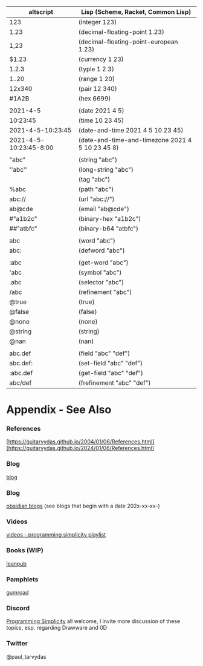| altscript | Lisp (Scheme, Racket, Common Lisp) |
|-----------|--------------------------------------------------------------|
| 123      | (integer 123)
| 1.23     | (decimal-floating-point 1.23)
| 1,23     | (decimal-floating-point-european 1.23)
| $1.23    | (currency 1 23)
| 1.2.3    | (typle 1 2 3)
| 1..20    | (range 1 20)
| 12x340   | (pair 12 340)
| #1A2B    | (hex 6699)
| | |
| 2021-4-5  | (date 2021 4 5)
| 10:23:45  | (time 10 23 45)
| 2021-4-5-10:23:45 | (date-and-time 2021 4 5 10 23 45)
| 2021-4-5-10:23:45-8:00 | (date-and-time-and-timezone 2021 4 5 10 23 45 8)
| | |
| "abc"    | (string "abc")
| ''abc''  | (long-string "abc")
| <abc>    | (tag "abc")
| %abc     | (path "abc")
| abc://   | (url "abc://")
| ab@cde   | (email "ab@cde")
| #"a1b2c" | (binary-hex "a1b2c")
| ##"atbfc" | (binary-b64 "atbfc")
| | |
| abc  | (word "abc")
| abc: | (defword "abc")
| | |
| :abc | (get-word "abc")
| 'abc | (symbol "abc")
| .abc | (selector "abc")
| /abc | (refinement "abc")
| @true | (true)
| @false | (false)
| @none | (none)
| @string | (string)
| @nan | (nan)
| | |
| abc.def  | (field "abc" "def")
| abc.def: | (set-field "abc" "def")
| :abc.def | (get-field "abc" "def")
| abc/def  | (frefinement "abc" "def")


# Appendix - See Also

### References

[https://guitarvydas.github.io/2004/01/06/References.html](https://guitarvydas.github.io/2024/01/06/References.html)

### Blog
[blog](https://guitarvydas.github.io/)

### Blog
[obsidian blogs](https://publish.obsidian.md/programmingsimplicity) (see blogs that begin with a date 202x-xx-xx-)
### Videos
[videos - programming simplicity playlist](https://www.youtube.com/@programmingsimplicity2980)
### Books (WIP)
[leanpub](https://leanpub.com/u/paul-tarvydas)
### Pamphlets
[gumroad](https://tarvydas.gumroad.com/l/dvtej?_gl=1*o7hy6z*_ga*MjA0NzUyMDY1Mi4xNzA3NDc3MDIx*_ga_6LJN6D94N6*MTcwNzQ3NzAyMC4xLjEuMTcwNzQ3NzI5Ni4wLjAuMA..)
### Discord
[Programming Simplicity](https://discord.gg/Jjx62ypR) all welcome, I invite more discussion of these topics, esp. regarding Drawware and 0D
### Twitter
@paul_tarvydas

<script src="https://utteranc.es/client.js" 
        repo="guitarvydas/guitarvydas.github.io" 
        issue-term="pathname" 
        theme="github-light" 
        crossorigin="anonymous" 
        async> 
</script> 
